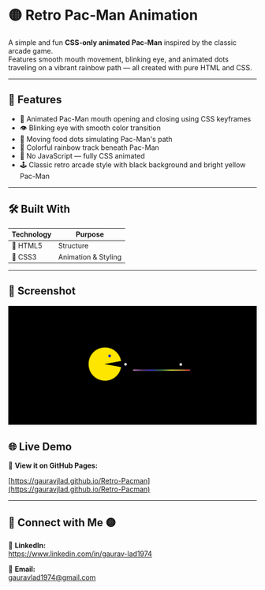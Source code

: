 # 🟡 Retro Pac-Man Animation

A simple and fun **CSS-only animated Pac-Man** inspired by the classic arcade game.  
Features smooth mouth movement, blinking eye, and animated dots traveling on a vibrant rainbow path — all created with pure HTML and CSS.

---

## 🎨 Features

- 🦷 Animated Pac-Man mouth opening and closing using CSS keyframes
- 👁️ Blinking eye with smooth color transition
- 🍒 Moving food dots simulating Pac-Man's path
- 🌈 Colorful rainbow track beneath Pac-Man
- 🚫 No JavaScript — fully CSS animated
- 🕹️ Classic retro arcade style with black background and bright yellow Pac-Man

---

## 🛠️ Built With

| Technology | Purpose             |
| ---------- | ------------------- |
| 🧱 HTML5   | Structure           |
| 🎨 CSS3    | Animation & Styling |

---

## 📸 Screenshot

![Retro Pac-Man Animation Screenshot](preview/retro-pacman-preview.png)

## 🌐 Live Demo

🔗 **View it on GitHub Pages:**

[https://gauravjlad.github.io/Retro-Pacman](https://gauravjlad.github.io/Retro-Pacman)

---

## 📧 Connect with Me 🟡

🔗 **LinkedIn:**  
https://www.linkedin.com/in/gaurav-lad1974

📨 **Email:**  
gauravlad1974@gmail.com
